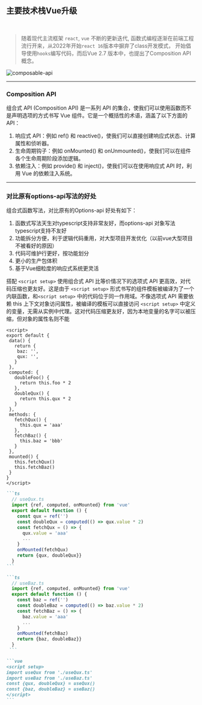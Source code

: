 ## <logos-vue v-motion :initial="{opacity: 0, y: 100}" :enter="{opacity: 1, y: 0, scale: 1}" class="rotate"/> 主要技术栈Vue升级


<br /> 

> 随着现代主流框架 `react`, `vue` 不断的更新迭代,  函数式编程逐渐在前端工程流行开来，从2022年开始`react 16`版本中摒弃了class开发模式， 开始倡导使用`hooks`编写代码，而后Vue 2.7 版本中，也提出了Composition API概念。

<div class="flex align-center justify-center">
  <img src="/assets/images/composable-api.jpg" class="w-70%" alt="composable-api" />
</div>



--- 

### Composition API

组合式 API (Composition API) 是一系列 API 的集合，使我们可以使用函数而不是声明选项的方式书写 Vue 组件。它是一个概括性的术语，涵盖了以下方面的 API：

1. 响应式 API：例如 ref() 和 reactive()，使我们可以直接创建响应式状态、计算属性和侦听器。
2. 生命周期钩子：例如 onMounted() 和 onUnmounted()，使我们可以在组件各个生命周期阶段添加逻辑。
3. 依赖注入：例如 provide() 和 inject()，使我们可以在使用响应式 API 时，利用 Vue 的依赖注入系统。

---

### 对比原有options-api写法的好处

组合式函数写法，对比原有的Options-api 好处有如下：

1. 函数式写法天生对typescript支持非常友好，而options-api 对象写法typescript支持不友好
2. 功能拆分方便，利于逻辑代码重用，对大型项目开发优化（以前vue大型项目不被看好的原因）
3. 代码可维护行更好，按功能划分
4. 更小的生产包体积
5. 基于Vue细粒度的响应式系统更灵活

搭配 `<script setup>` 使用组合式 API 比等价情况下的选项式 API 更高效，对代码压缩也更友好。这是由于 `<script setup>` 形式书写的组件模板被编译为了一个内联函数，和`<script setup>` 中的代码位于同一作用域。不像选项式 API 需要依赖 this 上下文对象访问属性，被编译的模板可以直接访问 `<script setup>` 中定义的变量，无需从实例中代理。这对代码压缩更友好，因为本地变量的名字可以被压缩，但对象的属性名则不能

<div class="flex flex-row">
  <div class="flex-1 mr-2">
  
   ```vue
   <script>
   export default {
    data() {
      return {
       baz: '',
       qux: '',
      }
    },
    computed: {
      doubleFoo() {
        return this.foo * 2
      },
      doubleQux() {
        return this.qux * 2
      }
    },
    methods: {
      fetchQux() {
        this.qux = 'aaa'
      },
      fetchBaz() {
        this.baz = 'bbb'
      }
    },
    mounted() {
      this.fetchQux()
      this.fetchBaz()
    }
   }
   </script>
   ```

  </div>
  <div class="flex-1">
  
  ````md magic-move {lines: true}
  ```ts
    // useQux.ts
    import {ref, computed, onMounted} from 'vue'
    export default function () {
      const qux = ref('')
      const doubleQux = computed(() => qux.value * 2)
      const fetchQux = () => {
        qux.value = 'aaa'
        ...
      }
      onMounted(fetchQux)
      return {qux, doubleQux}}
    }
  ```

  ```ts
    // useBaz.ts
    import {ref, computed, onMounted} from 'vue'
    export default function () {
      const baz = ref('')
      const doubleBaz = computed(() => baz.value * 2)
      const fetchBaz = () => {
        baz.value = 'aaa'
        ...
      }
      onMounted(fetchBaz)
      return {baz, doubleBaz}}
    }
   ```

  ```vue
  <script setup>
  import useQux from './useQux.ts'
  import useBaz from './useBaz.ts'
  const {qux, doubleQux} = useQux()
  const {baz, doubleBaz} = useBaz()
  </script>
  ```
  ````

  </div>
</div>